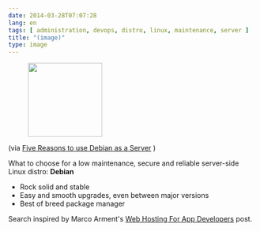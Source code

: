 ```yaml
---
date: 2014-03-28T07:07:28
lang: en
tags: [ administration, devops, distro, linux, maintenance, server ]
title: "(image)"
type: image
---
```


<figure>
<a
href="https://hugo.ferreira.cc/via-five-reasons-to-use-debian-as-a-server/attachment/134/"
rel="attachment"><img
src="/wp-content/uploads/2014/03/tumblr_n34h8zNLV21qz82meo1_1280-150x150.png"
width="150" height="150" /></a></figure>

(via [Five Reasons to use Debian as a
Server](http://www.pontikis.net/blog/five-reasons-to-use-debian-as-a-server)
)

What to choose for a low maintenance, secure and reliable server-side
Linux distro: **Debian**

-   Rock solid and stable
-   Easy and smooth upgrades, even between major versions
-   Best of breed package manager

Search inspired by Marco Arment's [Web Hosting For App
Developers](http://www.marco.org/2014/03/27/web-hosting-for-app-developers)
post.

